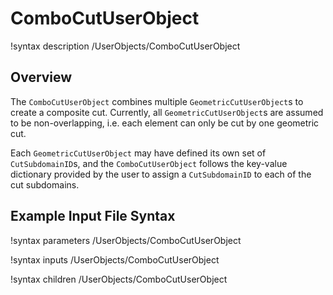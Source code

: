 # ComboCutUserObject

!syntax description /UserObjects/ComboCutUserObject

## Overview

The `ComboCutUserObject` combines multiple `GeometricCutUserObject`s to create a composite cut. Currently, all `GeometricCutUserObject`s are assumed to be non-overlapping, i.e. each element can only be cut by one geometric cut.

Each `GeometricCutUserObject` may have defined its own set of `CutSubdomainID`s, and the `ComboCutUserObject` follows the key-value dictionary provided by the user to assign a `CutSubdomainID` to each of the cut subdomains.

## Example Input File Syntax

!syntax parameters /UserObjects/ComboCutUserObject

!syntax inputs /UserObjects/ComboCutUserObject

!syntax children /UserObjects/ComboCutUserObject
